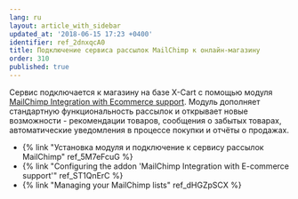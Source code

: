 ```yaml
---
lang: ru
layout: article_with_sidebar
updated_at: '2018-06-15 17:23 +0400'
identifier: ref_2dnxqcA0
title: Подключение сервиса рассылок MailChimp к онлайн-магазину
order: 310
published: true
---
```

Сервис подключается к магазину на базе Х-Cart с помощью модуля [MailChimp Integration with Ecommerce support](https://market.x-cart.com/addons/mailchimp-integration-with-e-commerce.html "Подключение сервиса рассылок MailChimp к онлайн-магазину"). Модуль дополняет  стандартную функциональность рассылок и открывает новые возможности - рекомендации товаров, сообщения о забытых товарах, автоматические уведомления в процессе покупки и отчёты о продажах.

*   {% link "Установка модуля и подключение к сервису рассылок MailChimp" ref_5M7eFcuG %}
*   {% link "Configuring the addon 'MailChimp Integration with E-commerce support'" ref_ST1QnErC %}
*   {% link "Managing your MailChimp lists" ref_dHGZpSCX %}
